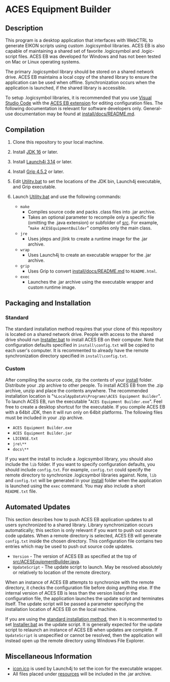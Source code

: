 # ACES Equipment Builder

## Description

This program is a desktop application that interfaces with WebCTRL to generate EIKON scripts using custom .logicsymbol libraries. ACES EB is also capable of maintaining a shared set of favorite .logicsymbol and .logic-script files. ACES EB was developed for Windows and has not been tested on Mac or Linux operating systems.

The primary .logicsymbol library should be stored on a shared network drive. ACES EB maintains a local copy of the shared library to ensure the application can be used when offline. Synchronization occurs when the application is launched, if the shared library is accessible.

To setup .logicsymbol libraries, it is recommended that you use [Visual Studio Code](https://code.visualstudio.com/) with the [ACES EB extension](https://github.com/automatic-controls/vscode-aces-equipment-builder) for editing configuration files. The following documentation is relevant for software developers only. General-use documentation may be found at [install/docs/README.md](install/docs/README.md).

## Compilation

1. Clone this repository to your local machine.

1. Install [JDK 16](https://jdk.java.net/) or later.

1. Install [Launch4j 3.14](https://sourceforge.net/projects/launch4j/) or later.

1. Install [Grip 4.5.2](https://github.com/joeyespo/grip) or later.

1. Edit [Utility.bat](Utility.bat) to set the locations of the JDK bin, Launch4j executable, and Grip executable.

1. Launch [Utility.bat](Utility.bat) and use the following commands:
    - `make`
      - Compiles source code and packs .class files into .jar archive.
      - Takes an optional parameter to recompile only a specific file (omitting the .java extension) or subfolder of [src](src). For example, "`make ACESEquipmentBuilder`" compiles only the main class.
    - `jre`
      - Uses jdeps and jlink to create a runtime image for the .jar archive.
    - `wrap`
      - Uses Launch4j to create an executable wrapper for the .jar archive.
    - `grip`
      - Uses Grip to convert [install/docs/README.md](install/docs/README.md) to `README.html`.
    - `exec`
      - Launches the .jar archive using the executable wrapper and custom runtime image.

## Packaging and Installation

### Standard

The standard installation method requires that your clone of this repository is located on a shared network drive. People with access to the shared drive should run [Installer.bat](Installer.bat) to install ACES EB on their computer. Note that configuration defaults specified in `install\config.txt` will be copied to each user's computer. It is recommented to already have the remote synchronization directory specified in `install\config.txt`.

### Custom

 After compiling the source code, zip the contents of your [install](install) folder. Distribute your .zip archive to other people. To install ACES EB from the .zip archive, unzip and place the contents anywhere. The recommended installation location is "`%LocalAppData%\Programs\ACES Equipment Builder`". To launch ACES EB, run the executable "`ACES Equipment Builder.exe`". Feel free to create a desktop shortcut for the executable. If you compile ACES EB with a 64bit JDK, then it will run only on 64bit platforms. The following files must be included in your .zip archive.

- `ACES Equipment Builder.exe`
- `ACES Equipment Builder.jar`
- `LICENSE.txt`
- `jre\**`
- `docs\**`

If you want the install to include a .logicsymbol library, you should also include the `lib` folder. If you want to specify configuration defaults, you should include `config.txt`. For example, `config.txt` could specify the remote directory to synchronize .logicsymbol libraries against. Note, `lib` and `config.txt` will be generated in your [install](install) folder when the application is launched using the `exec` command. You may also include a short `README.txt` file.

## Automated Updates

This section describes how to push ACES EB application updates to all users synchronized to a shared library. Library synchronization occurs automatically; this section is only relevant if you want to push out source code updates. When a remote directory is selected, ACES EB will generate `config.txt` inside the chosen directory. This configuration file contains two entries which may be used to push out source code updates.

- `Version` - The version of ACES EB as specified at the top of [src/ACESEquipmentBuilder.java](src/ACESEquipmentBuilder.java).
- `UpdateScript` - The update script to launch. May be resolved absolutely or relatively to location of the remote directory.

When an instance of ACES EB attempts to synchronize with the remote directory, it checks the configuration file before doing anything else. If the internal version of ACES EB is less than the version listed in the configuration file, the application launches the update script and terminates itself. The update script will be passed a parameter specifying the installation location of ACES EB on the local machine.

If you are using the [standard installation method](#standard), then it is recommented to set [Installer.bat](Installer.bat) as the update script. It is generally expected for the update script to relaunch an instance of ACES EB when updates are complete. If `UpdateScript` is unspecified or cannot be resolved, then the application will instead open up the remote directory using Windows File Explorer.

## Miscellaneous Information
  - [icon.ico](icon.ico) is used by Launch4j to set the icon for the executable wrapper.
  - All files placed under [resources](resources) will be included in the .jar archive.